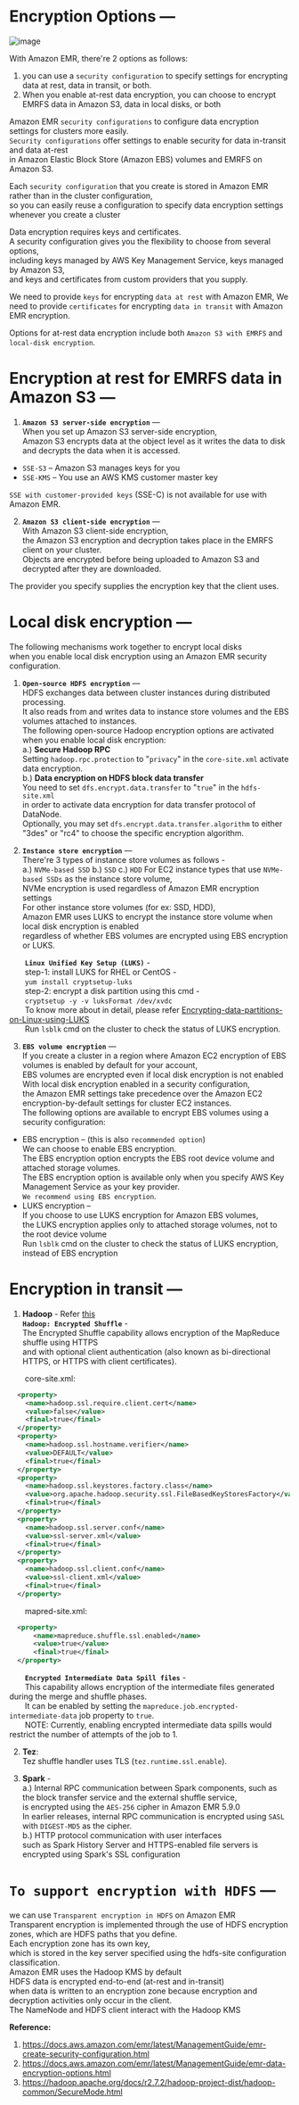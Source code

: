 # Encryption Options —  

![image](https://user-images.githubusercontent.com/26399543/147822958-96a65563-8bff-43e4-a8c3-fd725b56c14b.png)


With Amazon EMR, there're 2 options as follows:  

1. you can use a `security configuration` to specify settings for encrypting data at rest, data in transit, or both.  
2. When you enable at-rest data encryption, you can choose to encrypt EMRFS data in Amazon S3, data in local disks, or both  

Amazon EMR `security configurations` to configure data encryption settings for clusters more easily.  
`Security configurations` offer settings to enable security for data in-transit and data at-rest  
in Amazon Elastic Block Store (Amazon EBS) volumes and EMRFS on Amazon S3.  

Each `security configuration` that you create is stored in Amazon EMR rather than in the cluster configuration,  
so you can easily reuse a configuration to specify data encryption settings whenever you create a cluster  

Data encryption requires keys and certificates.  
A security configuration gives you the flexibility to choose from several options,  
including keys managed by AWS Key Management Service, keys managed by Amazon S3,  
and keys and certificates from custom providers that you supply. 

We need to provide `keys` for encrypting `data at rest` with Amazon EMR, 
We need to provide `certificates` for encrypting `data in transit` with Amazon EMR encryption.  
 
Options for at-rest data encryption include both `Amazon S3 with EMRFS` and `local-disk encryption`.  

# Encryption at rest for EMRFS data in Amazon S3 — 
1. **`Amazon S3 server-side encryption`** —  
When you set up Amazon S3 server-side encryption,  
Amazon S3 encrypts data at the object level as it writes the data to disk and decrypts the data when it is accessed.  
- `SSE-S3` – Amazon S3 manages keys for you
- `SSE-KMS` – You use an AWS KMS customer master key

`SSE with customer-provided keys` (SSE-C) is not available for use with Amazon EMR.  

2. **`Amazon S3 client-side encryption`** —  
With Amazon S3 client-side encryption,  
the Amazon S3 encryption and decryption takes place in the EMRFS client on your cluster.  
Objects are encrypted before being uploaded to Amazon S3 and decrypted after they are downloaded.  

The provider you specify supplies the encryption key that the client uses.  

# Local disk encryption —  

The following mechanisms work together to encrypt local disks  
when you enable local disk encryption using an Amazon EMR security configuration.  

1. **`Open-source HDFS encryption`** —  
HDFS exchanges data between cluster instances during distributed processing.  
It also reads from and writes data to instance store volumes and the EBS volumes attached to instances.  
The following open-source Hadoop encryption options are activated when you enable local disk encryption:  
a.) **Secure Hadoop RPC**  
Setting `hadoop.rpc.protection` to "`privacy`" in the `core-site.xml` activate data encryption.  
b.) **Data encryption on HDFS block data transfer**  
You need to set `dfs.encrypt.data.transfer` to "`true`" in the `hdfs-site.xml`  
in order to activate data encryption for data transfer protocol of DataNode.  
Optionally, you may set `dfs.encrypt.data.transfer.algorithm` to either "3des" or "rc4" to choose the specific encryption algorithm.  



2. **`Instance store encryption`** —  
There're 3 types of instance store volumes as follows -  
a.) `NVMe-based SSD` b.) `SSD` c.) `HDD`
For EC2 instance types that use `NVMe-based SSDs` as the instance store volume,  
NVMe encryption is used regardless of Amazon EMR encryption settings  
For other instance store volumes (for ex: SSD, HDD),  
Amazon EMR uses LUKS to encrypt the instance store volume when local disk encryption is enabled  
regardless of whether EBS volumes are encrypted using EBS encryption or LUKS.  

  **`Linux Unified Key Setup (LUKS)`** -  
  step-1: install LUKS for RHEL or CentOS -  
  `yum install cryptsetup-luks`  
  step-2: encrypt a disk partition using this cmd -  
  `cryptsetup -y -v luksFormat /dev/xvdc`  
  To know more about in detail, please refer [Encrypting-data-partitions-on-Linux-using-LUKS](https://www.ibm.com/docs/en/order-management-sw/10.0?topic=considerations-encrypting-data-partitions-using-luks)  
  Run `lsblk` cmd on the cluster to check the status of LUKS encryption.  

3. **`EBS volume encryption`** —  
If you create a cluster in a region where Amazon EC2 encryption of EBS volumes is enabled by default for your account,  
EBS volumes are encrypted even if local disk encryption is not enabled  
With local disk encryption enabled in a security configuration,  
the Amazon EMR settings take precedence over the Amazon EC2 encryption-by-default settings for cluster EC2 instances.  
The following options are available to encrypt EBS volumes using a security configuration:  
- EBS encryption – (this is also `recommended option`)  
We can choose to enable EBS encryption.  
The EBS encryption option encrypts the EBS root device volume and attached storage volumes.  
The EBS encryption option is available only when you specify AWS Key Management Service as your key provider.  
`We recommend using EBS encryption`.  
- LUKS encryption –  
If you choose to use LUKS encryption for Amazon EBS volumes,  
the LUKS encryption applies only to attached storage volumes, not to the root device volume  
Run `lsblk` cmd on the cluster to check the status of LUKS encryption, instead of EBS encryption  

# Encryption in transit — 

1. **Hadoop** - Refer [this](https://hadoop.apache.org/docs/r2.7.1/hadoop-mapreduce-client/hadoop-mapreduce-client-core/EncryptedShuffle.html)  
**`Hadoop: Encrypted Shuffle`** -  
The Encrypted Shuffle capability allows encryption of the MapReduce shuffle using HTTPS  
and with optional client authentication (also known as bi-directional HTTPS, or HTTPS with client certificates).  

  core-site.xml:  
```xml
  <property>
    <name>hadoop.ssl.require.client.cert</name>
    <value>false</value>
    <final>true</final>
  </property>
  <property>
    <name>hadoop.ssl.hostname.verifier</name>
    <value>DEFAULT</value>
    <final>true</final>
  </property>
  <property>
    <name>hadoop.ssl.keystores.factory.class</name>
    <value>org.apache.hadoop.security.ssl.FileBasedKeyStoresFactory</value>
    <final>true</final>
  </property>
  <property>
    <name>hadoop.ssl.server.conf</name>
    <value>ssl-server.xml</value>
    <final>true</final>
  </property>
  <property>
    <name>hadoop.ssl.client.conf</name>
    <value>ssl-client.xml</value>
    <final>true</final>
  </property>
```
  mapred-site.xml:  
```xml
  <property>
      <name>mapreduce.shuffle.ssl.enabled</name>
      <value>true</value>
      <final>true</final>
  </property>
```  

  **`Encrypted Intermediate Data Spill files`** -  
  This capability allows encryption of the intermediate files generated during the merge and shuffle phases.  
  It can be enabled by setting the `mapreduce.job.encrypted-intermediate-data` job property to `true`.  
  NOTE: Currently, enabling encrypted intermediate data spills would restrict the number of attempts of the job to 1.  

2. **Tez**:  
Tez shuffle handler uses TLS (`tez.runtime.ssl.enable`).

3. **Spark** -  
a.) Internal RPC communication between Spark components, such as the block transfer service and the external shuffle service,  
is encrypted using the `AES-256` cipher in Amazon EMR 5.9.0  
In earlier releases, internal RPC communication is encrypted using `SASL` with `DIGEST-MD5` as the cipher.  
b.) HTTP protocol communication with user interfaces  
such as Spark History Server and HTTPS-enabled file servers is encrypted using Spark's SSL configuration

# **`To support encryption with HDFS`** —  
we can use `Transparent encryption in HDFS` on Amazon EMR  
Transparent encryption is implemented through the use of HDFS encryption zones, which are HDFS paths that you define.  
Each encryption zone has its own key,  
which is stored in the key server specified using the hdfs-site configuration classification.  
Amazon EMR uses the Hadoop KMS by default  
HDFS data is encrypted end-to-end (at-rest and in-transit)  
when data is written to an encryption zone because encryption and decryption activities only occur in the client.  
The NameNode and HDFS client interact with the Hadoop KMS


**Reference:**  
1. https://docs.aws.amazon.com/emr/latest/ManagementGuide/emr-create-security-configuration.html
2. https://docs.aws.amazon.com/emr/latest/ManagementGuide/emr-data-encryption-options.html
3. https://hadoop.apache.org/docs/r2.7.2/hadoop-project-dist/hadoop-common/SecureMode.html



